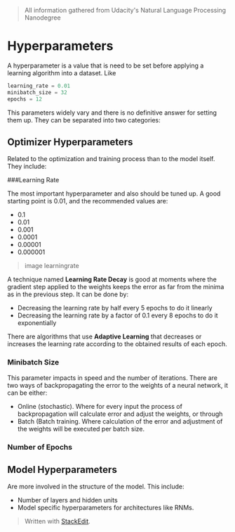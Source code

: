 > All information gathered from Udacity's Natural Language Processing Nanodegree

# Hyperparameters

A hyperparameter is a value that is need to be set before applying a learning algorithm into a dataset. Like

```python
learning_rate = 0.01
minibatch_size = 32
epochs = 12
```

This parameters widely vary and there is no definitive answer for setting them up. 
They can be separated into two categories: 

## Optimizer Hyperparameters

Related to the optimization and training process than to the model itself. They include:

###Learning Rate

The most important hyperparameter and also should be tuned up. A good starting point is $0.01$, and the recommended values are: 
- 0.1
- 0.01
- 0.001
- 0.0001
- 0.00001
- 0.000001

> image learningrate

A technique named **Learning Rate Decay** is good at moments where the gradient step applied to the weights keeps the error as far from the minima as in the previous step. It can be done by:
- Decreasing the learning rate by half every 5 epochs to do it linearly
- Decreasing the learning rate by a factor of 0.1 every 8 epochs to do it exponentially

There are algorithms that use **Adaptive Learning** that decreases or increases the learning rate according to the obtained results of each epoch.

### Minibatch Size

This parameter impacts in speed and the number of iterations. There are two ways of backpropagating the error to the weights of a neural network, it can be either: 
- Online (stochastic). Where for every input the process of backpropagation will calculate error and adjust the weights, or through
- Batch (Batch training. Where calculation of the error and adjustment of the weights will be executed per batch size.

### Number of Epochs

## Model Hyperparameters

Are more involved in the structure of the model. This include: 
- Number of layers and hidden units
- Model specific hyperparameters for architectures like RNMs.

> Written with [StackEdit](https://stackedit.io/).
<!--stackedit_data:
eyJoaXN0b3J5IjpbMTA0MzY3ODM2MiwtODk5ODE0MDUzLC0xNz
c5OTY1ODQsLTE0NDkxNzIxNzddfQ==
-->